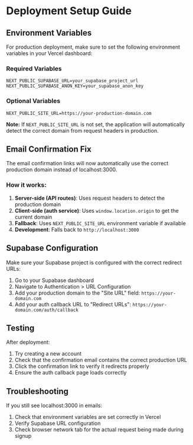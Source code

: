 # Deployment Setup Guide

## Environment Variables

For production deployment, make sure to set the following environment variables in your Vercel dashboard:

### Required Variables
```
NEXT_PUBLIC_SUPABASE_URL=your_supabase_project_url
NEXT_PUBLIC_SUPABASE_ANON_KEY=your_supabase_anon_key
```

### Optional Variables
```
NEXT_PUBLIC_SITE_URL=https://your-production-domain.com
```

**Note:** If `NEXT_PUBLIC_SITE_URL` is not set, the application will automatically detect the correct domain from request headers in production.

## Email Confirmation Fix

The email confirmation links will now automatically use the correct production domain instead of localhost:3000.

### How it works:
1. **Server-side (API routes)**: Uses request headers to detect the production domain
2. **Client-side (auth service)**: Uses `window.location.origin` to get the current domain
3. **Fallback**: Uses `NEXT_PUBLIC_SITE_URL` environment variable if available
4. **Development**: Falls back to `http://localhost:3000`

## Supabase Configuration

Make sure your Supabase project is configured with the correct redirect URLs:

1. Go to your Supabase dashboard
2. Navigate to Authentication > URL Configuration
3. Add your production domain to the "Site URL" field: `https://your-domain.com`
4. Add your auth callback URL to "Redirect URLs": `https://your-domain.com/auth/callback`

## Testing

After deployment:
1. Try creating a new account
2. Check that the confirmation email contains the correct production URL
3. Click the confirmation link to verify it redirects properly
4. Ensure the auth callback page loads correctly

## Troubleshooting

If you still see localhost:3000 in emails:
1. Check that environment variables are set correctly in Vercel
2. Verify Supabase URL configuration
3. Check browser network tab for the actual request being made during signup 